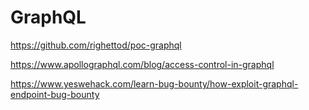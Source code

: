 # GraphQL
https://github.com/righettod/poc-graphql


https://www.apollographql.com/blog/access-control-in-graphql

https://www.yeswehack.com/learn-bug-bounty/how-exploit-graphql-endpoint-bug-bounty
